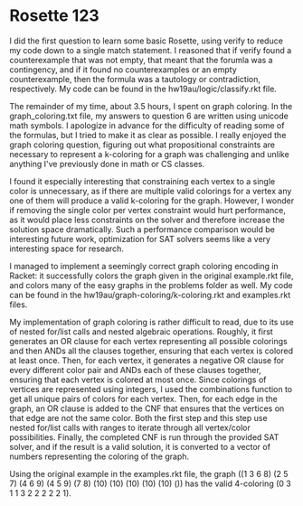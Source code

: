 # Rosette 123

I did the first question to learn some basic Rosette, using verify to reduce my code down to a single match statement. I reasoned that if verify found a counterexample that was not empty, that meant that the forumla was a contingency, and if it found no counterexamples or an empty counterexample, then the formula was a tautology or contradiction, respectively. My code can be found in the hw19au/logic/classify.rkt file.

The remainder of my time, about 3.5 hours, I spent on graph coloring. In the graph_coloring.txt file, my answers to question 6 are written using unicode math symbols. I apologize in advance for the difficulty of reading some of the formulas, but I tried to make it as clear as possible. I really enjoyed the graph coloring question, figuring out what propositional constraints are necessary to represent a k-coloring for a graph was challenging and unlike anything I've previously done in math or CS classes. 

I found it especially interesting that constraining each vertex to a single color is unnecessary, as if there are multiple valid colorings for a vertex any one of them will produce a valid k-coloring for the graph. However, I wonder if removing the single color per vertex constraint would hurt performance, as it would place less constraints on the solver and therefore increase the solution space dramatically. Such a performance comparison would be interesting future work, optimization for SAT solvers seems like a very interesting space for research.

I managed to implement a seemingly correct graph coloring encoding in Racket: it successfully colors the graph given in the original example.rkt file, and colors many of the easy graphs in the problems folder as well. My code can be found in the hw19au/graph-coloring/k-coloring.rkt and examples.rkt files. 

My implementation of graph coloring is rather difficult to read, due to its use of nested for/list calls and nested algebraic operations. Roughly, it first generates an OR clause for each vertex representing all possible colorings and then ANDs all the clauses together, ensuring that each vertex is colored at least once. Then, for each vertex, it generates a negative OR clause for every different color pair and ANDs each of these clauses together, ensuring that each vertex is colored at most once. Since colorings of vertices are represented using integers, I used the combinations function to get all unique pairs of colors for each vertex. Then, for each edge in the graph, an OR clause is added to the CNF that ensures that the vertices on that edge are not the same color. Both the first step and this step use nested for/list calls with ranges to iterate through all vertex/color possibilities. Finally, the completed CNF is run through the provided SAT solver, and if the result is a valid solution, it is converted to a vector of numbers representing the coloring of the graph.

Using the original example in the examples.rkt file, the graph ((1 3 6 8) (2 5 7) (4 6 9) (4 5 9) (7 8) (10) (10) (10) (10) (10) ()) has the valid 4-coloring (0 3 1 1 3 2 2 2 2 2 1).